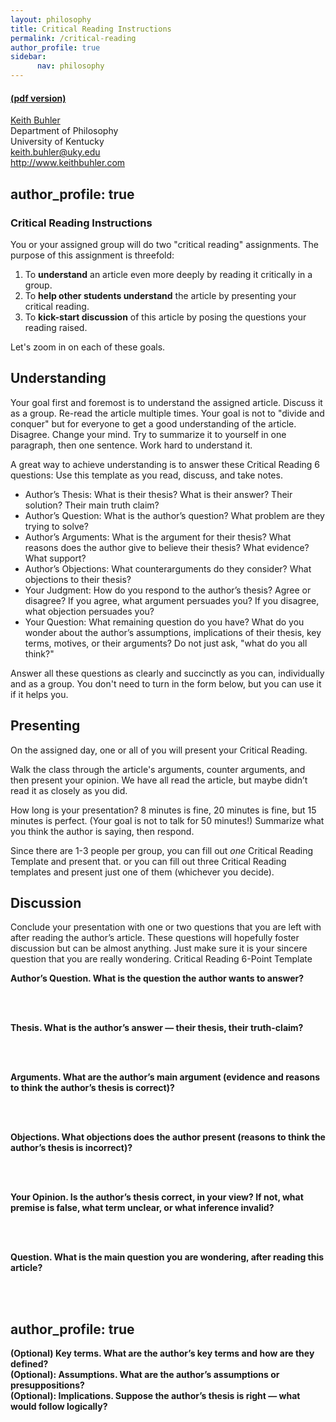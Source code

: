 ```yaml
---
layout: philosophy
title: Critical Reading Instructions
permalink: /critical-reading
author_profile: true
sidebar: 
      nav: philosophy
---
```


#### [(pdf version)](/philosophy-portal/critical-reading.pdf)

[Keith Buhler](http://keithbuhler.github.io)  
Department of Philosophy  
University of Kentucky  
keith.buhler@uky.edu  
http://www.keithbuhler.com  

author_profile: true
----

### Critical Reading Instructions 

You or your assigned group will do two "critical reading" assignments. The purpose of this assignment is threefold: 

1. To **understand** an article even more deeply by reading it critically in a group. 
2. To **help other students understand** the article by presenting your critical reading. 
3. To **kick-start discussion** of this article by posing the questions your reading raised. 

Let's zoom in on each of these goals. 

## Understanding

Your goal first and foremost is to understand the assigned article. Discuss it as a group. Re-read the article multiple times. Your goal is not to "divide and conquer" but for everyone to get a good understanding of the article. Disagree. Change your mind. Try to summarize it to yourself in one paragraph, then one sentence. Work hard to understand it.

A great way to achieve understanding is to answer these Critical Reading 6 questions: Use this template as you read, discuss, and take notes.

* Author’s Thesis: What is their thesis? What is their answer? Their solution? Their main truth claim? 
* Author’s Question: What is the author’s question? What problem are they trying to solve? 
* Author’s Arguments: What is the argument for their thesis? What reasons does the author give to believe their thesis? What evidence? What support?
* Author’s Objections: What counterarguments do they consider? What objections to their thesis?
* Your Judgment: How do you respond to the author’s thesis? Agree or disagree? If you agree, what argument persuades you? If you disagree, what objection persuades you? 
* Your Question: What remaining question do you have? What do you wonder about the author’s assumptions, implications of their thesis, key terms, motives, or their arguments? Do not just ask, "what do you all think?"

Answer all these questions as clearly and succinctly as you can, individually and as a group. You don't need to turn in the form below, but you can use it if it helps you. 

## Presenting

On the assigned day, one or all of you will present your Critical Reading.

Walk the class through the article's arguments, counter arguments, and then present your opinion. We have all read the article, but maybe didn’t read it as closely as you did.  

How long is your presentation? 8 minutes is fine, 20 minutes is fine, but 15 minutes is perfect. (Your goal is not to talk for 50 minutes!) Summarize what you think the author is saying, then respond. 

Since there are 1-3 people per group, you can fill out *one* Critical Reading Template and present that. or you can fill out three Critical Reading templates and present just one of them (whichever you decide). 


## Discussion

Conclude your presentation with one or two questions that you are left with after reading the author’s article. These questions will hopefully foster discussion but can be almost anything. Just make sure it is your sincere question that you are really wondering. 
Critical Reading 6-Point Template

**Author’s Question. What is the question the author wants to answer?**

<br>

<br>

**Thesis. What is the author’s answer —  their thesis, their truth-claim?**

<br>

<br>

**Arguments. What are the author’s main argument (evidence and reasons to think the author’s thesis is correct)?** 

<br>

<br>

**Objections. What objections does the author present (reasons to think the author’s thesis is incorrect)?** 

<br>

<br>

**Your Opinion. Is the author’s thesis correct, in your view? If not, what premise is false, what term unclear, or what inference invalid?** 


<br>

<br>

**Question. What is the main question you are wondering, after reading this article?** 


<br>

<br>

author_profile: true
---- 

**(Optional) Key terms. What are the author’s key terms and how are they defined?**
<br>
**(Optional): Assumptions. What are the author’s assumptions or presuppositions?**
<br>
**(Optional): Implications. Suppose the author’s thesis is right — what would follow logically?**
<br>
